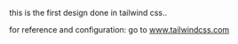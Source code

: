 this is the first design done in tailwind css..

for reference and configuration:
go to www.tailwindcss.com

